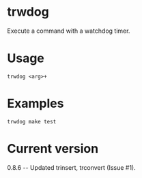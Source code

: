 # trwdog

Execute a command with a watchdog timer.

# Usage

    trwdog <arg>+

# Examples

    trwdog make test

# Current version

0.8.6 -- Updated trinsert, trconvert (Issue #1).

